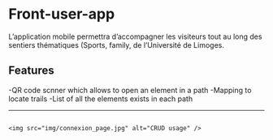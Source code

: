 ﻿# Front-user-app
 
 L’application mobile permettra d’accompagner les visiteurs tout au long des sentiers thématiques (Sports, family,  de l’Université de Limoges.
 
## Features

-QR code scnner which allows to open an element in a path
-Mapping to locate trails
-List of all the elements exists in each path

---

```

<img src="img/connexion_page.jpg" alt="CRUD usage" />
 
